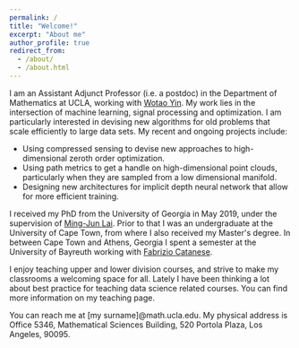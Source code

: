 ```yaml
---
permalink: /
title: "Welcome!"
excerpt: "About me"
author_profile: true
redirect_from:
  - /about/
  - /about.html
---
```


 I am an Assistant Adjunct Professor (i.e. a postdoc) in the Department of Mathematics at UCLA, working with [Wotao Yin](https://www.math.ucla.edu/~wotaoyin/). My work lies in the intersection of machine learning, signal processing and optimization. I am particularly interested in devising new algorithms for old problems that scale efficiently to large data sets. My recent and ongoing projects include:
 <ul>
  <li> Using compressed sensing to devise new approaches to high-dimensional zeroth order optimization. </li>
  <li> Using path metrics to get a handle on high-dimensional point clouds, particularly when they are sampled from a low dimensional manifold. </li>
  <li> Designing new architectures for implicit depth neural network that allow for more efficient training. </li>
  </ul>

I received my PhD from the University of Georgia in May 2019, under the supervision of [Ming-Jun Lai](http://alpha.math.uga.edu/~mjlai/). Prior to that I was an undergraduate at the University of Cape Town, from where I also received my Master's degree. In between Cape Town and Athens, Georgia I spent a semester at the University of Bayreuth working with [Fabrizio Catanese](https://de.wikipedia.org/wiki/Fabrizio_Catanese).   

 I enjoy teaching upper and lower division courses, and strive to make my classrooms a welcoming space for all. Lately I have been thinking a lot about best practice for teaching data science related courses. You can find more information on my teaching page.

You can reach me at [my surname]@math.ucla.edu. My physical address is Office 5346, Mathematical Sciences Building, 520 Portola Plaza, Los Angeles, 90095.
